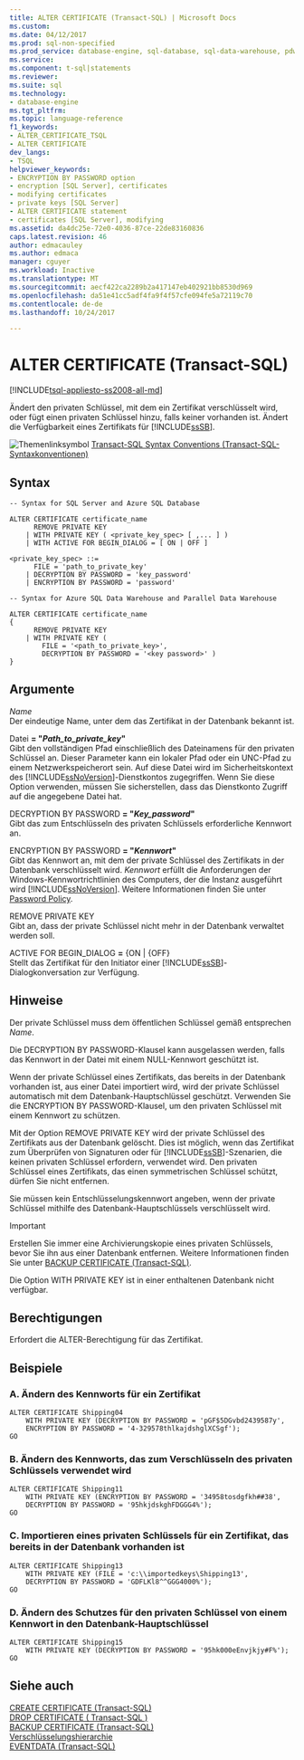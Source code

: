 ```yaml
---
title: ALTER CERTIFICATE (Transact-SQL) | Microsoft Docs
ms.custom: 
ms.date: 04/12/2017
ms.prod: sql-non-specified
ms.prod_service: database-engine, sql-database, sql-data-warehouse, pdw
ms.service: 
ms.component: t-sql|statements
ms.reviewer: 
ms.suite: sql
ms.technology:
- database-engine
ms.tgt_pltfrm: 
ms.topic: language-reference
f1_keywords:
- ALTER_CERTIFICATE_TSQL
- ALTER CERTIFICATE
dev_langs:
- TSQL
helpviewer_keywords:
- ENCRYPTION BY PASSWORD option
- encryption [SQL Server], certificates
- modifying certificates
- private keys [SQL Server]
- ALTER CERTIFICATE statement
- certificates [SQL Server], modifying
ms.assetid: da4dc25e-72e0-4036-87ce-22de83160836
caps.latest.revision: 46
author: edmacauley
ms.author: edmaca
manager: cguyer
ms.workload: Inactive
ms.translationtype: MT
ms.sourcegitcommit: aecf422ca2289b2a417147eb402921bb8530d969
ms.openlocfilehash: da51e41cc5adf4fa9f4f57cfe094fe5a72119c70
ms.contentlocale: de-de
ms.lasthandoff: 10/24/2017

---
```

# <a name="alter-certificate-transact-sql"></a>ALTER CERTIFICATE (Transact-SQL)
[!INCLUDE[tsql-appliesto-ss2008-all-md](../../includes/tsql-appliesto-ss2008-all-md.md)]

  Ändert den privaten Schlüssel, mit dem ein Zertifikat verschlüsselt wird, oder fügt einen privaten Schlüssel hinzu, falls keiner vorhanden ist. Ändert die Verfügbarkeit eines Zertifikats für [!INCLUDE[ssSB](../../includes/sssb-md.md)].  
  
 ![Themenlinksymbol](../../database-engine/configure-windows/media/topic-link.gif "Topic link icon") [Transact-SQL Syntax Conventions (Transact-SQL-Syntaxkonventionen)](../../t-sql/language-elements/transact-sql-syntax-conventions-transact-sql.md)  
  
## <a name="syntax"></a>Syntax  
  
```  
-- Syntax for SQL Server and Azure SQL Database  
  
ALTER CERTIFICATE certificate_name   
      REMOVE PRIVATE KEY  
    | WITH PRIVATE KEY ( <private_key_spec> [ ,... ] )  
    | WITH ACTIVE FOR BEGIN_DIALOG = [ ON | OFF ]  
  
<private_key_spec> ::=   
      FILE = 'path_to_private_key'   
    | DECRYPTION BY PASSWORD = 'key_password'   
    | ENCRYPTION BY PASSWORD = 'password'   
```  
  
```  
-- Syntax for Azure SQL Data Warehouse and Parallel Data Warehouse  
  
ALTER CERTIFICATE certificate_name   
{  
      REMOVE PRIVATE KEY  
    | WITH PRIVATE KEY (   
        FILE = '<path_to_private_key>',  
        DECRYPTION BY PASSWORD = '<key password>' )
}  
```  
  
## <a name="arguments"></a>Argumente  
 *Name*  
 Der eindeutige Name, unter dem das Zertifikat in der Datenbank bekannt ist.  
  
 Datei **= "***Path_to_private_key***"**  
 Gibt den vollständigen Pfad einschließlich des Dateinamens für den privaten Schlüssel an. Dieser Parameter kann ein lokaler Pfad oder ein UNC-Pfad zu einem Netzwerkspeicherort sein. Auf diese Datei wird im Sicherheitskontext des [!INCLUDE[ssNoVersion](../../includes/ssnoversion-md.md)]-Dienstkontos zugegriffen. Wenn Sie diese Option verwenden, müssen Sie sicherstellen, dass das Dienstkonto Zugriff auf die angegebene Datei hat.  
  
 DECRYPTION BY PASSWORD **= "***Key_password***"**  
 Gibt das zum Entschlüsseln des privaten Schlüssels erforderliche Kennwort an.  
  
 ENCRYPTION BY PASSWORD **= "***Kennwort***"**  
 Gibt das Kennwort an, mit dem der private Schlüssel des Zertifikats in der Datenbank verschlüsselt wird. *Kennwort* erfüllt die Anforderungen der Windows-Kennwortrichtlinien des Computers, der die Instanz ausgeführt wird [!INCLUDE[ssNoVersion](../../includes/ssnoversion-md.md)]. Weitere Informationen finden Sie unter [Password Policy](../../relational-databases/security/password-policy.md).  
  
 REMOVE PRIVATE KEY  
 Gibt an, dass der private Schlüssel nicht mehr in der Datenbank verwaltet werden soll.  
  
 ACTIVE FOR BEGIN_DIALOG  **=**  {ON | {OFF}  
 Stellt das Zertifikat für den Initiator einer [!INCLUDE[ssSB](../../includes/sssb-md.md)]-Dialogkonversation zur Verfügung.  
  
## <a name="remarks"></a>Hinweise  
 Der private Schlüssel muss dem öffentlichen Schlüssel gemäß entsprechen *Name*.  
  
 Die DECRYPTION BY PASSWORD-Klausel kann ausgelassen werden, falls das Kennwort in der Datei mit einem NULL-Kennwort geschützt ist.  
  
 Wenn der private Schlüssel eines Zertifikats, das bereits in der Datenbank vorhanden ist, aus einer Datei importiert wird, wird der private Schlüssel automatisch mit dem Datenbank-Hauptschlüssel geschützt. Verwenden Sie die ENCRYPTION BY PASSWORD-Klausel, um den privaten Schlüssel mit einem Kennwort zu schützen.  
  
 Mit der Option REMOVE PRIVATE KEY wird der private Schlüssel des Zertifikats aus der Datenbank gelöscht. Dies ist möglich, wenn das Zertifikat zum Überprüfen von Signaturen oder für [!INCLUDE[ssSB](../../includes/sssb-md.md)]-Szenarien, die keinen privaten Schlüssel erfordern, verwendet wird. Den privaten Schlüssel eines Zertifikats, das einen symmetrischen Schlüssel schützt, dürfen Sie nicht entfernen.  
  
 Sie müssen kein Entschlüsselungskennwort angeben, wenn der private Schlüssel mithilfe des Datenbank-Hauptschlüssels verschlüsselt wird.  
  
> [!IMPORTANT]  
>  Erstellen Sie immer eine Archivierungskopie eines privaten Schlüssels, bevor Sie ihn aus einer Datenbank entfernen. Weitere Informationen finden Sie unter [BACKUP CERTIFICATE &#40;Transact-SQL&#41;](../../t-sql/statements/backup-certificate-transact-sql.md).  
  
 Die Option WITH PRIVATE KEY ist in einer enthaltenen Datenbank nicht verfügbar.  
  
## <a name="permissions"></a>Berechtigungen  
 Erfordert die ALTER-Berechtigung für das Zertifikat.  
  
## <a name="examples"></a>Beispiele  
  
### <a name="a-changing-the-password-of-a-certificate"></a>A. Ändern des Kennworts für ein Zertifikat  
  
```  
ALTER CERTIFICATE Shipping04   
    WITH PRIVATE KEY (DECRYPTION BY PASSWORD = 'pGF$5DGvbd2439587y',  
    ENCRYPTION BY PASSWORD = '4-329578thlkajdshglXCSgf');  
GO  
```  
  
### <a name="b-changing-the-password-that-is-used-to-encrypt-the-private-key"></a>B. Ändern des Kennworts, das zum Verschlüsseln des privaten Schlüssels verwendet wird  
  
```  
ALTER CERTIFICATE Shipping11   
    WITH PRIVATE KEY (ENCRYPTION BY PASSWORD = '34958tosdgfkh##38',  
    DECRYPTION BY PASSWORD = '95hkjdskghFDGGG4%');  
GO  
```  
  
### <a name="c-importing-a-private-key-for-a-certificate-that-is-already-present-in-the-database"></a>C. Importieren eines privaten Schlüssels für ein Zertifikat, das bereits in der Datenbank vorhanden ist  
  
```  
ALTER CERTIFICATE Shipping13   
    WITH PRIVATE KEY (FILE = 'c:\\importedkeys\Shipping13',  
    DECRYPTION BY PASSWORD = 'GDFLKl8^^GGG4000%');  
GO  
```  
  
### <a name="d-changing-the-protection-of-the-private-key-from-a-password-to-the-database-master-key"></a>D. Ändern des Schutzes für den privaten Schlüssel von einem Kennwort in den Datenbank-Hauptschlüssel  
  
```  
ALTER CERTIFICATE Shipping15   
    WITH PRIVATE KEY (DECRYPTION BY PASSWORD = '95hk000eEnvjkjy#F%');  
GO  
```  
  
## <a name="see-also"></a>Siehe auch  
 [CREATE CERTIFICATE &#40;Transact-SQL&#41;](../../t-sql/statements/create-certificate-transact-sql.md)   
 [DROP CERTIFICATE &#40; Transact-SQL &#41;](../../t-sql/statements/drop-certificate-transact-sql.md)   
 [BACKUP CERTIFICATE &#40;Transact-SQL&#41;](../../t-sql/statements/backup-certificate-transact-sql.md)   
 [Verschlüsselungshierarchie](../../relational-databases/security/encryption/encryption-hierarchy.md)   
 [EVENTDATA &#40;Transact-SQL&#41;](../../t-sql/functions/eventdata-transact-sql.md)  
  
  


